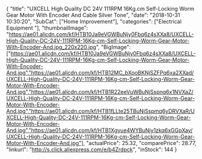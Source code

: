 {
	"title": "UXCELL High Quality DC 24V 111RPM 16Kg.cm Self-Locking Worm Gear Motor With Encoder And Cable Silver Tone",
	"date": "2018-10-31 10:30:20",
	"SubCat": ["Home Improvement"],
	"categories": ["Electrical Equipment "],
	"thumbnailImage": "https://ae01.alicdn.com/kf/HTB10Ja9eVGWBuNjy0Fbq6z4sXXa8/UXCELL-High-Quality-DC-24V-111RPM-16Kg-cm-Self-Locking-Worm-Gear-Motor-With-Encoder-And.jpg_220x220.jpg",
	"BigImage": ["https://ae01.alicdn.com/kf/HTB10Ja9eVGWBuNjy0Fbq6z4sXXa8/UXCELL-High-Quality-DC-24V-111RPM-16Kg-cm-Self-Locking-Worm-Gear-Motor-With-Encoder-And.jpg","https://ae01.alicdn.com/kf/HTB12MC_bXooBKNjSZFPq6xa2XXad/UXCELL-High-Quality-DC-24V-111RPM-16Kg-cm-Self-Locking-Worm-Gear-Motor-With-Encoder-And.jpg","https://ae01.alicdn.com/kf/HTB1R22eeVuWBuNjSspnq6x1NVXaZ/UXCELL-High-Quality-DC-24V-111RPM-16Kg-cm-Self-Locking-Worm-Gear-Motor-With-Encoder-And.jpg","https://ae01.alicdn.com/kf/HTB1fLLte25TBuNjSspmq6yDRVXaR/UXCELL-High-Quality-DC-24V-111RPM-16Kg-cm-Self-Locking-Worm-Gear-Motor-With-Encoder-And.jpg","https://ae01.alicdn.com/kf/HTB1Xgvue4WYBuNjy1zkq6xGGpXay/UXCELL-High-Quality-DC-24V-111RPM-16Kg-cm-Self-Locking-Worm-Gear-Motor-With-Encoder-And.jpg"],
	"actualPrice": 25.32,
	"comparePrice": 28.77,
	"linkurl": "http://s.click.aliexpress.com/e/b4Zrdpck",
	"inStock": 144
}
